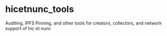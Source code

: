 # hicetnunc_tools
Auditing, IPFS Pinning, and other tools for creators, collectors, and network support of hic et nunc
